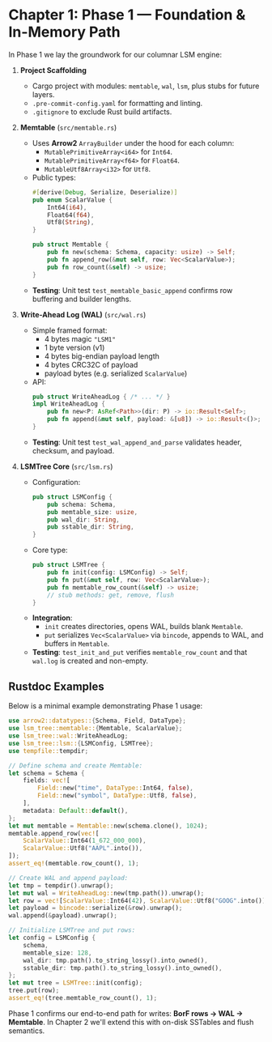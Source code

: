 # Chapter 1: Phase 1 — Foundation & In-Memory Path

In Phase 1 we lay the groundwork for our columnar LSM engine:

1. **Project Scaffolding**
   - Cargo project with modules: `memtable`, `wal`, `lsm`, plus stubs for future layers.
   - `.pre-commit-config.yaml` for formatting and linting.
   - `.gitignore` to exclude Rust build artifacts.

2. **Memtable** (`src/memtable.rs`)
   - Uses **Arrow2** `ArrayBuilder` under the hood for each column:
     - `MutablePrimitiveArray<i64>` for `Int64`.
     - `MutablePrimitiveArray<f64>` for `Float64`.
     - `MutableUtf8Array<i32>` for `Utf8`.
   - Public types:
     ```rust
     #[derive(Debug, Serialize, Deserialize)]
     pub enum ScalarValue {
         Int64(i64),
         Float64(f64),
         Utf8(String),
     }

     pub struct Memtable {
         pub fn new(schema: Schema, capacity: usize) -> Self;
         pub fn append_row(&mut self, row: Vec<ScalarValue>);
         pub fn row_count(&self) -> usize;
     }
     ```
   - **Testing**: Unit test `test_memtable_basic_append` confirms row buffering and builder lengths.

3. **Write-Ahead Log (WAL)** (`src/wal.rs`)
   - Simple framed format:
     - 4 bytes magic `"LSM1"`
     - 1 byte version (v1)
     - 4 bytes big-endian payload length
     - 4 bytes CRC32C of payload
     - payload bytes (e.g. serialized `ScalarValue`)
   - API:
     ```rust
     pub struct WriteAheadLog { /* ... */ }
     impl WriteAheadLog {
         pub fn new<P: AsRef<Path>>(dir: P) -> io::Result<Self>;
         pub fn append(&mut self, payload: &[u8]) -> io::Result<()>;
     }
     ```
   - **Testing**: Unit test `test_wal_append_and_parse` validates header, checksum, and payload.

4. **LSMTree Core** (`src/lsm.rs`)
   - Configuration:
     ```rust
     pub struct LSMConfig {
         pub schema: Schema,
         pub memtable_size: usize,
         pub wal_dir: String,
         pub sstable_dir: String,
     }
     ```
   - Core type:
     ```rust
     pub struct LSMTree {
         pub fn init(config: LSMConfig) -> Self;
         pub fn put(&mut self, row: Vec<ScalarValue>);
         pub fn memtable_row_count(&self) -> usize;
         // stub methods: get, remove, flush
     }
     ```
   - **Integration**:
     - `init` creates directories, opens WAL, builds blank `Memtable`.
     - `put` serializes `Vec<ScalarValue>` via `bincode`, appends to WAL, and buffers in `Memtable`.
   - **Testing**: `test_init_and_put` verifies `memtable_row_count` and that `wal.log` is created and non-empty.

## Rustdoc Examples

Below is a minimal example demonstrating Phase 1 usage:

```rust
use arrow2::datatypes::{Schema, Field, DataType};
use lsm_tree::memtable::{Memtable, ScalarValue};
use lsm_tree::wal::WriteAheadLog;
use lsm_tree::lsm::{LSMConfig, LSMTree};
use tempfile::tempdir;

// Define schema and create Memtable:
let schema = Schema {
    fields: vec![
        Field::new("time", DataType::Int64, false),
        Field::new("symbol", DataType::Utf8, false),
    ],
    metadata: Default::default(),
};
let mut memtable = Memtable::new(schema.clone(), 1024);
memtable.append_row(vec![
    ScalarValue::Int64(1_672_000_000),
    ScalarValue::Utf8("AAPL".into()),
]);
assert_eq!(memtable.row_count(), 1);

// Create WAL and append payload:
let tmp = tempdir().unwrap();
let mut wal = WriteAheadLog::new(tmp.path()).unwrap();
let row = vec![ScalarValue::Int64(42), ScalarValue::Utf8("GOOG".into())];
let payload = bincode::serialize(&row).unwrap();
wal.append(&payload).unwrap();

// Initialize LSMTree and put rows:
let config = LSMConfig {
    schema,
    memtable_size: 128,
    wal_dir: tmp.path().to_string_lossy().into_owned(),
    sstable_dir: tmp.path().to_string_lossy().into_owned(),
};
let mut tree = LSMTree::init(config);
tree.put(row);
assert_eq!(tree.memtable_row_count(), 1);
```

Phase 1 confirms our end-to-end path for writes: **BorF rows → WAL → Memtable**. In Chapter 2 we'll extend this with on-disk SSTables and flush semantics.
